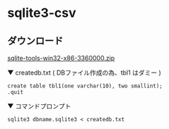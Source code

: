 # sqlite3-csv

## ダウンロード 
[sqlite-tools-win32-x86-3360000.zip](https://www.sqlite.org/download.html)

▼ createdb.txt ( DBファイル作成の為、tbl1 はダミー )
```
create table tbl1(one varchar(10), two smallint);
.quit
```

▼ コマンドプロンプト
```
sqlite3 dbname.sqlite3 < createdb.txt
```
